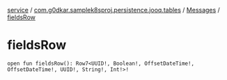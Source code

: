 [service](../../index.md) / [com.g0dkar.samplek8sproj.persistence.jooq.tables](../index.md) / [Messages](index.md) / [fieldsRow](./fields-row.md)

# fieldsRow

`open fun fieldsRow(): Row7<UUID!, Boolean!, OffsetDateTime!, OffsetDateTime!, UUID!, String!, Int!>!`